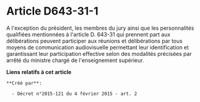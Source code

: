 # Article D643-31-1

A l'exception du président, les membres du jury ainsi que les personnalités qualifiées mentionnées à l'article D. 643-31 qui
prennent part aux délibérations peuvent participer aux réunions et délibérations par tous moyens de communication
audiovisuelle permettant leur identification et garantissant leur participation effective selon des modalités précisées par
arrêté du ministre chargé de l'enseignement supérieur.

**Liens relatifs à cet article**

	**Créé par**:

	  - Décret n°2015-121 du 4 février 2015 - art. 2

